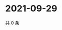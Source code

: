 # 2021-09-29

共 0 条

<!-- BEGIN -->
<!-- 最后更新时间 Wed Sep 29 2021 00:28:05 GMT+0800 (China Standard Time) -->

<!-- END -->

